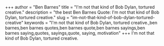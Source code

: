 +++
author = "Ben Barnes"
title = "I'm not that kind of Bob Dylan, tortured creative."
description = "the best Ben Barnes Quote: I'm not that kind of Bob Dylan, tortured creative."
slug = "im-not-that-kind-of-bob-dylan-tortured-creative"
keywords = "I'm not that kind of Bob Dylan, tortured creative.,ben barnes,ben barnes quotes,ben barnes quote,ben barnes sayings,ben barnes saying,quotes, sayings,quote, saying, motivation"
+++
I'm not that kind of Bob Dylan, tortured creative.
